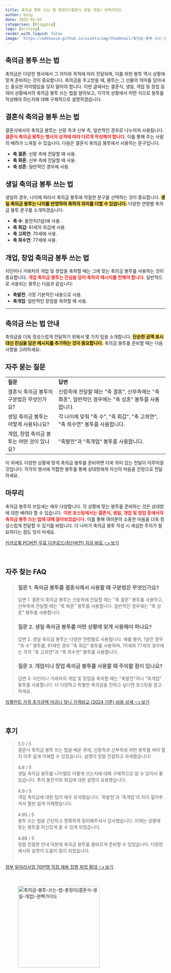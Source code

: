 ```yaml
---
title: 축의금 봉투 쓰는 법 총정리(결혼식 생일 개업) 완벽가이드
author: bing
date: 2025-02-03
categories: [Blogging]
tags: [writing]
render_with_liquid: false
image: 'https://adkhouse.github.io/assets/img/thumbnail/축의금-봉투-쓰는-법-총정리(결혼식-생일-개업)-완벽가이드.webp'
---
```



<h2 id='축의금_봉투_쓰기_법'>축의금 봉투 쓰는 법</h2>

<p>축의금은 다양한 행사에서 그 의미와 목적에 따라 전달되며, 이를 위한 봉투 역시 상황에 맞게 준비하는 것이 중요합니다. 축의금을 주고받을 때, 봉투는 그 선물의 의미를 담아내는 중요한 아이템임을 잊지 말아야 합니다. 이번 글에서는 결혼식, 생일, 개업 및 창업 등 여러 상황에서의 축의금 봉투 쓰는 법을 알아보고, 각각의 상황에서 어떤 식으로 봉투를 작성해야 하는지에 대해 구체적으로 설명하겠습니다.</p>

<h2 id='결혼식_축의금_봉투_쓰기'>결혼식 축의금 봉투 쓰는 법</h2>

<p>결혼식에서의 축의금 봉투는 신랑 측과 신부 측, 일반적인 경우로 나누어져 사용됩니다. <b><span style="color: #ee2323;">결혼식 축의금 봉투는 행사의 성격에 따라 다르게 작성해야 합니다.</span></b> 이를 통해 주는 사람의 배려가 느껴질 수 있습니다. 다음은 결혼식 축의금 봉투에서 사용하는 문구입니다.</p>

<ul>
    <li><b>축 결혼</b>: 신랑 측에 전달할 때 사용.</li>
    <li><b>축 화혼</b>: 신부 측에 전달할 때 사용.</li>
    <li><b>축 성혼</b>: 일반적인 경우에 사용.</li>
</ul>

<h2 id='생일_축의금_봉투_쓰기'>생일 축의금 봉투 쓰는 법</h2>

<p>생일의 경우, 나이에 따라서 축의금 봉투에 적절한 문구를 선택하는 것이 중요합니다. <b><span style="background-color: #ffe066;">생일 축의금 봉투는 나이를 반영하여 축하의 의미를 더할 수 있습니다.</span></b> 다양한 연령별 축의금 봉투 문구를 소개하겠습니다:</p>

<ul>
    <li><b>축 수</b>: 돌잔치(1살)에 사용.</li>
    <li><b>축 회갑</b>: 61세의 회갑에 사용.</li>
    <li><b>축 고희연</b>: 70세에 사용.</li>
    <li><b>축 희수연</b>: 77세에 사용.</li>
</ul>

<h2 id='개업_창업_축의금_봉투_쓰기'>개업, 창업 축의금 봉투 쓰는 법</h2>

<p>지인이나 거래처의 개업 및 창업을 축하할 때는 그에 맞는 축의금 봉투를 사용하는 것이 중요합니다. <b><span style="color: #ee2323;">개업 축의금 봉투는 진심을 담아 축하의 메시지를 전해야 합니다.</span></b> 일반적으로 사용되는 봉투는 다음과 같습니다:</p>

<ul>
    <li><b>축발전</b>: 가장 기본적인 내용으로 사용.</li>
    <li><b>축개업</b>: 일반적인 창업을 축하할 때 사용.</li>
</ul>

<hr />

<h2 id='축의금_쓰는_법_안내'>축의금 쓰는 법 안내</h2>

<p>축의금을 더욱 정성스럽게 전달하기 위해서 몇 가지 팁을 소개합니다. <b><span style="background-color: #ffe066;">단순한 금액 표시 대신 진심을 담은 메시지를 추가하는 것이 중요합니다.</span></b> 축의금 봉투를 준비할 때는 다음 사항을 고려하세요:</p>

<h2 id='자주_묻는_질문'>자주 묻는 질문</h2>

<table>
    <tr>
        <td><b>질문</b></td>
        <td><b>답변</b></td>
    </tr>
    <tr>
        <td>결혼식 축의금 봉투의 구분법은 무엇인가요?</td>
        <td>신랑측에 전달할 때는 "축 결혼", 신부측에는 "축 화혼", 일반적인 경우에는 "축 성혼" 봉투를 사용합니다.</td>
    </tr>
    <tr>
        <td>생일 축의금 봉투는 어떻게 사용되나요?</td>
        <td>각 나이에 맞춰 "축 수", "축 회갑", "축 고희연", "축 희수연" 봉투를 사용합니다.</td>
    </tr>
    <tr>
        <td>개업, 창업 축의금 봉투는 어떤 것이 있나요?</td>
        <td>"축발전"과 "축개업" 봉투를 사용합니다.</td>
    </tr>
</table>

<p>이 외에도 다양한 상황에 맞게 축의금 봉투를 준비하면 더욱 의미 있는 전달이 이루어질 것입니다. 각각의 행사에 적합한 봉투를 통해 상대방에게 자신의 마음을 진정으로 전달하세요.</p>

<h2 id='마무리'>마무리</h2>

<p>축의금 봉투의 쓰임새는 매우 다양합니다. 각 상황에 맞는 봉투를 준비하는 것은 상대방에 대한 배려라 할 수 있습니다. <b><span style="color: #ee2323;">이번 포스팅에서는 결혼식, 생일, 개업 및 창업 등에서의 축의금 봉투 쓰는 법에 대해 알아보았습니다.</span></b> 이를 통해 여러분의 소중한 마음을 더욱 정성스럽게 전달할 수 있기를 바랍니다. 더 나아가 축의금 봉투 작성 시 세심한 주의가 필요하다는 점도 잊지 마세요.</p>


<p><a class="click-button" title="카카오톡 PC버전 무료 다운로드(최신버전) 지금 바로" href="https://adkhouse.github.io/posts/%EC%B9%B4%EC%B9%B4%EC%98%A4%ED%86%A1-PC%EB%B2%84%EC%A0%84-%EB%AC%B4%EB%A3%8C-%EB%8B%A4%EC%9A%B4%EB%A1%9C%EB%93%9C(%EC%B5%9C%EC%8B%A0%EB%B2%84%EC%A0%84)-%EC%A7%80%EA%B8%88-%EB%B0%94%EB%A1%9C/" rel="dofollow">카카오톡 PC버전 무료 다운로드(최신버전) 지금 바로 👈 보기</a></p><br>
<h2 id='자주_찾는_FAQ'>자주 찾는 FAQ</h2>
<div itemscope="" itemtype="https://schema.org/FAQPage"> 
<blockquote> 
<div itemscope="" itemprop="mainEntity" itemtype="https://schema.org/Question"> 
<h3 itemprop="name">질문 1. 축의금 봉투를 결혼식에서 사용할 때 구분법은 무엇인가요?</h3> 
<div itemscope="" itemprop="acceptedAnswer" itemtype="https://schema.org/Answer"> 
<span itemprop="text"> 
<p>답변 1. 결혼식 축의금 봉투는 신랑측에 전달할 때는 "축 결혼" 봉투를 사용하고, 신부측에 전달할 때는 "축 화혼" 봉투를 사용합니다. 일반적인 경우에는 "축 성혼" 봉투를 사용합니다.</p> 
</span> 
</div> 
</div> 

<div itemscope="" itemprop="mainEntity" itemtype="https://schema.org/Question"> 
<h3 itemprop="name">질문 2. 생일 축의금 봉투를 어떤 상황에 맞게 사용해야 하나요?</h3> 
<div itemscope="" itemprop="acceptedAnswer" itemtype="https://schema.org/Answer"> 
<span itemprop="text"> 
<p>답변 2. 생일 축의금 봉투는 다양한 연령별로 사용됩니다. 예를 들어, 1살인 경우 "축 수" 봉투를, 61세인 경우 "축 회갑" 봉투를 사용하며, 70세와 77세의 경우에는 각각 "축 고희연"과 "축 희수연" 봉투를 사용합니다.</p> 
</span> 
</div> 
</div> 

<div itemscope="" itemprop="mainEntity" itemtype="https://schema.org/Question"> 
<h3 itemprop="name">질문 3. 개업이나 창업 축의금 봉투를 사용할 때 주의할 점이 있나요?</h3> 
<div itemscope="" itemprop="acceptedAnswer" itemtype="https://schema.org/Answer"> 
<span itemprop="text"> 
<p>답변 3. 지인이나 거래처의 개업 및 창업을 축하할 때는 "축발전"이나 "축개업" 봉투를 사용합니다. 더 다양하고 특별한 축의금을 전하고 싶다면 포스팅을 참고하세요.</p> 
</span> 
</div> 
</div> 
</blockquote> 
</div>
<p><a class="click-button" title="임플란트 가격 추가금액 어금니 앞니 가격비교 (2024 기준) 비용 상세" href="https://adkhouse.github.io/posts/%EC%9E%84%ED%94%8C%EB%9E%80%ED%8A%B8-%EA%B0%80%EA%B2%A9-%EC%B6%94%EA%B0%80%EA%B8%88%EC%95%A1-%EC%96%B4%EA%B8%88%EB%8B%88-%EC%95%9E%EB%8B%88-%EA%B0%80%EA%B2%A9%EB%B9%84%EA%B5%90-(2024-%EA%B8%B0%EC%A4%80)-%EB%B9%84%EC%9A%A9-%EC%83%81%EC%84%B8/" rel="dofollow">임플란트 가격 추가금액 어금니 앞니 가격비교 (2024 기준) 비용 상세 👈 보기</a></p><br>
<h2 id='후기'>후기</h2>
<div itemscope itemtype="https://schema.org/Product">
  <blockquote>
  <div itemprop="review" itemscope itemtype="https://schema.org/Review">
      <div itemprop="reviewRating" itemscope itemtype="https://schema.org/Rating"> <span itemprop="ratingValue">5.0</span> / <span itemprop="bestRating">5</span> </div>
      <span itemprop="reviewBody">결혼식 축의금 봉투 쓰는 법을 배운 후에, 신랑측과 신부측에 어떤 봉투를 써야 할지 아주 쉽게 이해할 수 있었습니다. 설명이 정말 친절하고 자세했습니다!</span>
  </div>
  <br>
  <div itemprop="review" itemscope itemtype="https://schema.org/Review">
      <div itemprop="reviewRating" itemscope itemtype="https://schema.org/Rating"> <span itemprop="ratingValue">4.8</span> / <span itemprop="bestRating">5</span> </div>
      <span itemprop="reviewBody">생일 축의금 봉투를 나이별로 어떻게 쓰는지에 대해 구체적으로 알 수 있어서 좋았습니다. 특히 돌잔치와 회갑에 대한 설명이 유용했습니다.</span>
  </div>
  <br>
  <div itemprop="review" itemscope itemtype="https://schema.org/Review">
      <div itemprop="reviewRating" itemscope itemtype="https://schema.org/Rating"> <span itemprop="ratingValue">4.9</span> / <span itemprop="bestRating">5</span> </div>
      <span itemprop="reviewBody">개업 축의금에 대한 팁이 매우 유익했습니다. '축발전'과 '축개업'의 차이 짚어주셔서 훨씬 쉽게 이해했습니다.</span>
  </div>
  <br>
  <div itemprop="review" itemscope itemtype="https://schema.org/Review">
      <div itemprop="reviewRating" itemscope itemtype="https://schema.org/Rating"> <span itemprop="ratingValue">4.95</span> / <span itemprop="bestRating">5</span> </div>
      <span itemprop="reviewBody">봉투 쓰는 법을 간단하고 명확하게 정리해주셔서 감사했습니다. 이제는 상황에 맞는 봉투를 자신있게 쓸 수 있게 되었습니다.</span>
  </div>
  <br>
  <div itemprop="review" itemscope itemtype="https://schema.org/Review">
      <div itemprop="reviewRating" itemscope itemtype="https://schema.org/Rating"> <span itemprop="ratingValue">4.88</span> / <span itemprop="bestRating">5</span> </div>
      <span itemprop="reviewBody">정말 친절한 안내 덕분에 축의금 봉투를 올바르게 준비할 수 있었습니다. 다양한 예시와 설명이 도움이 많이 되었습니다.</span>
  </div>
  <br>
  </blockquote>
</div>
<p><a class="click-button" title="정부 일자리사업 70만명 직접 채용 집행 취업 확대" href="https://adkhouse.github.io/posts/%EC%A0%95%EB%B6%80-%EC%9D%BC%EC%9E%90%EB%A6%AC%EC%82%AC%EC%97%85-70%EB%A7%8C%EB%AA%85-%EC%A7%81%EC%A0%91-%EC%B1%84%EC%9A%A9-%EC%A7%91%ED%96%89-%EC%B7%A8%EC%97%85-%ED%99%95%EB%8C%80/" rel="dofollow">정부 일자리사업 70만명 직접 채용 집행 취업 확대 👈 보기</a></p><br>
<figure class="image"><img src="https://adkhouse.github.io/assets/img/thumbnail/축의금-봉투-쓰는-법-총정리(결혼식-생일-개업)-완벽가이드.webp" alt="축의금-봉투-쓰는-법-총정리(결혼식-생일-개업)-완벽가이드" width="256" height="256"></figure>